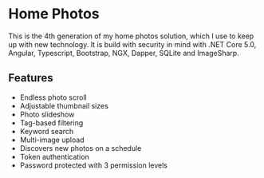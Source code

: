 # Home Photos

This is the 4th generation of my home photos solution, which I use to keep up with new technology. It is build with security in mind with .NET Core 5.0, Angular, Typescript, Bootstrap, NGX, Dapper, SQLite and ImageSharp.

## Features
* Endless photo scroll
* Adjustable thumbnail sizes
* Photo slideshow
* Tag-based filtering 
* Keyword search
* Multi-image upload
* Discovers new photos on a schedule
* Token authentication
* Password protected with 3 permission levels
